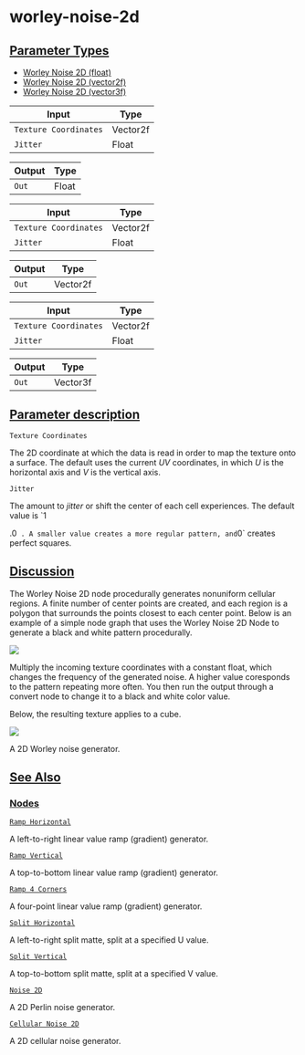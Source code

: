 # worley-noise-2d


[Parameter Types](/documentation/shadergraph/2d-procedural/worley-noise-2d#Parameter-Types)
-------------------------------------------------------------------------------------------

* [Worley Noise 2D (float)](#)
* [Worley Noise 2D (vector2f)](#)
* [Worley Noise 2D (vector3f)](#)

| Input | Type |
| --- | --- |
| `Texture Coordinates` | Vector2f |
| `Jitter` | Float |

| Output | Type |
| --- | --- |
| `Out` | Float |

| Input | Type |
| --- | --- |
| `Texture Coordinates` | Vector2f |
| `Jitter` | Float |

| Output | Type |
| --- | --- |
| `Out` | Vector2f |

| Input | Type |
| --- | --- |
| `Texture Coordinates` | Vector2f |
| `Jitter` | Float |

| Output | Type |
| --- | --- |
| `Out` | Vector3f |

[Parameter description](/documentation/shadergraph/2d-procedural/worley-noise-2d#Parameter-description)
-------------------------------------------------------------------------------------------------------

`Texture Coordinates` 

 The 2D coordinate at which the data is read in order to map the texture onto a surface. The default uses the current
 *UV* 
 coordinates, in which
 *U* 
 is the horizontal axis and
 *V* 
 is the vertical axis.
 

`Jitter` 

 The amount to
 *jitter* 
 or shift the center of each cell experiences. The default value is
 `1
 
 .0` 
 . A smaller value creates a more regular pattern, and
 `0` 
 creates perfect squares.
 

[Discussion](/documentation/shadergraph/2d-procedural/worley-noise-2d#Discussion)
---------------------------------------------------------------------------------

 The Worley Noise 2D node procedurally generates nonuniform cellular regions. A finite number of center points are created, and each region is a polygon that surrounds the points closest to each center point. Below is an example of a simple node graph that uses the Worley Noise 2D Node to generate a black and white pattern procedurally.
 

![](https://docs-assets.developer.apple.com/published/62d4fabeb371ea9ca3f41c9279d37cb8/WorleyNoise2dGraph.png)

 Multiply the incoming texture coordinates with a constant float, which changes the frequency of the generated noise. A higher value coresponds to the pattern repeating more often. You then run the output through a convert node to change it to a black and white color value.
   

 Below, the resulting texture applies to a cube.
 

![](https://docs-assets.developer.apple.com/published/0e472112c39c6c41e216af35b03029b5/WorleyNoise2dMaterial.png)

 A 2D Worley noise generator.

[See Also](/documentation/shadergraph/2d-procedural/worley-noise-2d#see-also)
-----------------------------------------------------------------------------

### [Nodes](/documentation/shadergraph/2d-procedural/worley-noise-2d#nodes)

[`Ramp Horizontal`](/documentation/shadergraph/2d-procedural/ramp-horizontal)

 A left-to-right linear value ramp (gradient) generator.
 

[`Ramp Vertical`](/documentation/shadergraph/2d-procedural/ramp-vertical)

 A top-to-bottom linear value ramp (gradient) generator.
 

[`Ramp 4 Corners`](/documentation/shadergraph/2d-procedural/ramp-4-corners)

 A four-point linear value ramp (gradient) generator.
 

[`Split Horizontal`](/documentation/shadergraph/2d-procedural/split-horizontal)

 A left-to-right split matte, split at a specified U value.
 

[`Split Vertical`](/documentation/shadergraph/2d-procedural/split-vertical)

 A top-to-bottom split matte, split at a specified V value.
 

[`Noise 2D`](/documentation/shadergraph/2d-procedural/noise-2d)

 A 2D Perlin noise generator.
 

[`Cellular Noise 2D`](/documentation/shadergraph/2d-procedural/cellular-noise-2d)

 A 2D cellular noise generator.
 

